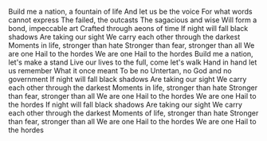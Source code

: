 Build me a nation, a fountain of life
And let us be the voice
For what words cannot express
The failed, the outcasts
The sagacious and wise
Will form a bond, impeccable art
Crafted through aeons of time
If night will fall black shadows
Are taking our sight
We carry each other through the darkest
Moments in life, stronger than hate
Stronger than fear, stronger than all
We are one
Hail to the hordes
We are one
Hail to the hordes
Build me a nation, let's make a stand
Live our lives to the full, come let's walk
Hand in hand let us remember
What it once meant
To be no Untertan, no God and no government
If night will fall black shadows
Are taking our sight
We carry each other through the darkest
Moments in life, stronger than hate
Stronger than fear, stronger than all
We are one
Hail to the hordes
We are one
Hail to the hordes
If night will fall black shadows
Are taking our sight
We carry each other through the darkest
Moments of life, stronger than hate
Stronger than fear, stronger than all
We are one
Hail to the hordes
We are one
Hail to the hordes